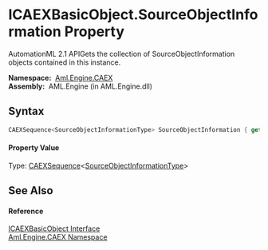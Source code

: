 ICAEXBasicObject.SourceObjectInformation Property
=================================================
AutomationML 2.1 APIGets the collection of SourceObjectInformation objects contained in this instance.

  **Namespace:**  [Aml.Engine.CAEX][1]  
  **Assembly:**  AML.Engine (in AML.Engine.dll)

Syntax
------

```csharp
CAEXSequence<SourceObjectInformationType> SourceObjectInformation { get; }
```

#### Property Value
Type: [CAEXSequence][2]&lt;[SourceObjectInformationType][3]>

See Also
--------

#### Reference
[ICAEXBasicObject Interface][4]  
[Aml.Engine.CAEX Namespace][1]  

[1]: ../README.md
[2]: ../CAEXSequence_1/README.md
[3]: ../SourceObjectInformationType/README.md
[4]: README.md
[5]: https://www.automationml.org
[6]: ../../icons/logoShade.png